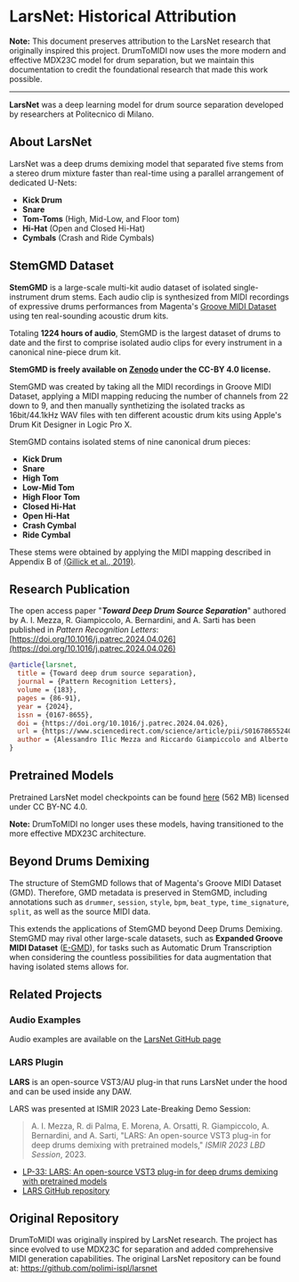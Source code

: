 # LarsNet: Historical Attribution

**Note:** This document preserves attribution to the LarsNet research that originally inspired this project. DrumToMIDI now uses the more modern and effective MDX23C model for drum separation, but we maintain this documentation to credit the foundational research that made this work possible.

---

**LarsNet** was a deep learning model for drum source separation developed by researchers at Politecnico di Milano.

## About LarsNet

LarsNet was a deep drums demixing model that separated five stems from a stereo drum mixture faster than real-time using a parallel arrangement of dedicated U-Nets:

- **Kick Drum**
- **Snare**
- **Tom-Toms** (High, Mid-Low, and Floor tom)
- **Hi-Hat** (Open and Closed Hi-Hat)
- **Cymbals** (Crash and Ride Cymbals)

## StemGMD Dataset

**StemGMD** is a large-scale multi-kit audio dataset of isolated single-instrument drum stems. Each audio clip is synthesized from MIDI recordings of expressive drums performances from Magenta's [Groove MIDI Dataset](https://magenta.tensorflow.org/datasets/groove) using ten real-sounding acoustic drum kits.

Totaling **1224 hours of audio**, StemGMD is the largest dataset of drums to date and the first to comprise isolated audio clips for every instrument in a canonical nine-piece drum kit.

**StemGMD is freely available on [Zenodo](https://zenodo.org/records/7860223) under the CC-BY 4.0 license.**

StemGMD was created by taking all the MIDI recordings in Groove MIDI Dataset, applying a MIDI mapping reducing the number of channels from 22 down to 9, and then manually synthetizing the isolated tracks as 16bit/44.1kHz WAV files with ten different acoustic drum kits using Apple's Drum Kit Designer in Logic Pro X.

StemGMD contains isolated stems of nine canonical drum pieces:
- **Kick Drum**
- **Snare**
- **High Tom**
- **Low-Mid Tom**
- **High Floor Tom**
- **Closed Hi-Hat**
- **Open Hi-Hat**
- **Crash Cymbal**
- **Ride Cymbal**

These stems were obtained by applying the MIDI mapping described in Appendix B of [(Gillick et al., 2019)](https://arxiv.org/abs/1905.06118).

## Research Publication

The open access paper "_**Toward Deep Drum Source Separation**_" authored by A. I. Mezza, R. Giampiccolo, A. Bernardini, and A. Sarti has been published in *Pattern Recognition Letters*: [https://doi.org/10.1016/j.patrec.2024.04.026](https://doi.org/10.1016/j.patrec.2024.04.026)

```bibtex
@article{larsnet,
  title = {Toward deep drum source separation},
  journal = {Pattern Recognition Letters},
  volume = {183},
  pages = {86-91},
  year = {2024},
  issn = {0167-8655},
  doi = {https://doi.org/10.1016/j.patrec.2024.04.026},
  url = {https://www.sciencedirect.com/science/article/pii/S0167865524001351},
  author = {Alessandro Ilic Mezza and Riccardo Giampiccolo and Alberto Bernardini and Augusto Sarti}
}
```

## Pretrained Models

Pretrained LarsNet model checkpoints can be found [here](https://drive.google.com/uc?id=1U8-5924B1ii1cjv9p0MTPzayb00P4qoL&export=download) (562 MB) licensed under CC BY-NC 4.0.

**Note:** DrumToMIDI no longer uses these models, having transitioned to the more effective MDX23C architecture.

## Beyond Drums Demixing

The structure of StemGMD follows that of Magenta's Groove MIDI Dataset (GMD). Therefore, GMD metadata is preserved in StemGMD, including annotations such as `drummer`, `session`, `style`, `bpm`, `beat_type`, `time_signature`, `split`, as well as the source MIDI data.

This extends the applications of StemGMD beyond Deep Drums Demixing. StemGMD may rival other large-scale datasets, such as **Expanded Groove MIDI Dataset** ([E-GMD](https://arxiv.org/abs/2004.00188)), for tasks such as Automatic Drum Transcription when considering the countless possibilities for data augmentation that having isolated stems allows for.

## Related Projects

### Audio Examples
Audio examples are available on the [LarsNet GitHub page](https://polimi-ispl.github.io/larsnet/)

### LARS Plugin

**LARS** is an open-source VST3/AU plug-in that runs LarsNet under the hood and can be used inside any DAW.

LARS was presented at ISMIR 2023 Late-Breaking Demo Session:
> A. I. Mezza, R. di Palma, E. Morena, A. Orsatti, R. Giampiccolo, A. Bernardini, and A. Sarti, "LARS: An open-source VST3 plug-in for deep drums demixing with pretrained models," _ISMIR 2023 LBD Session_, 2023.

- [LP-33: LARS: An open-source VST3 plug-in for deep drums demixing with pretrained models](https://ismir2023program.ismir.net/lbd_349.html)
- [LARS GitHub repository](https://github.com/EdoardoMor/LARS)

## Original Repository

DrumToMIDI was originally inspired by LarsNet research. The project has since evolved to use MDX23C for separation and added comprehensive MIDI generation capabilities. The original LarsNet repository can be found at: https://github.com/polimi-ispl/larsnet

